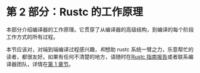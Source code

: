 # 第 2 部分：Rustc 的工作原理

本部分介绍编译器的工作原理。它贯穿了从编译器的高级结构，到编译的每个阶段工作方式的所有过程。

本节应该对，对端到端编译过程感兴趣，*和*想助 rustc 系统一臂之力，乐意帮忙的读者，都很友好。如果有任何不清楚的地方，请随时在[Rustc 指南报告](https://github.com/rust-lang/rustc-guide)或者联系编译器团队，详情在[第 1 章节](./compiler-team.zh.md)。
